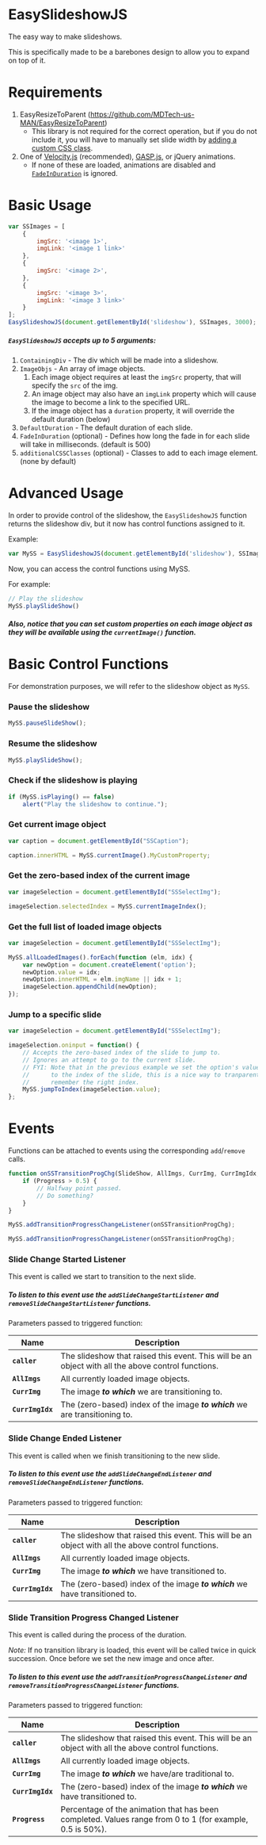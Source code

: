 # EasySlideshowJS
The easy way to make slideshows.

This is specifically made to be a barebones design to allow you to expand on top of it.

# Requirements
1. EasyResizeToParent (https://github.com/MDTech-us-MAN/EasyResizeToParent)
    * This library is not required for the correct operation, but if you do not include it, you will have to manually set slide width by [adding a custom CSS class](#basic-usage).
2. One of [Velocity.js](http://velocityjs.org/) (recommended), [GASP.js](https://greensock.com/gsap), or jQuery animations.
    * If none of these are loaded, animations are disabled and [`FadeInDuration`](#basic-usage) is ignored.


# Basic Usage
```javascript
var SSImages = [
	{
		imgSrc: '<image 1>',
		imgLink: '<image 1 link>'
	},
	{
		imgSrc: '<image 2>',
	},
	{
		imgSrc: '<image 3>',
		imgLink: '<image 3 link>'
	}
];
EasySlideshowJS(document.getElementById('slideshow'), SSImages, 3000);
```

##### `EasySlideshowJS` accepts up to 5 arguments:

1. `ContainingDiv` - The div which will be made into a slideshow.
2. `ImageObjs` - An array of image objects.
    1. Each image object requires at least the `imgSrc` property, that will specify the `src` of the img.
    2. An image object may also have an `imgLink` property which will cause the image to become a link to the specified URL.
    3. If the image object has a `duration` property, it will override the default duration (below)
3. `DefaultDuration` - The default duration of each slide.
4. `FadeInDuration` (optional) - Defines how long the fade in for each slide will take in milliseconds. (default is 500)
5. `additionalCSSClasses` (optional) - Classes to add to each image element. (none by default)

# Advanced Usage
In order to provide control of the slideshow, the `EasySlideshowJS` function returns the slideshow div, but it now has control functions assigned to it.

Example:
```javascript
var MySS = EasySlideshowJS(document.getElementById('slideshow'), SSImages, 3000);
```

Now, you can access the control functions using MySS.

For example:
```javascript
// Play the slideshow
MySS.playSlideShow()
```

##### Also, notice that you can set custom properties on each image object as they will be available using the `currentImage()` function.

# Basic Control Functions
For demonstration purposes, we will refer to the slideshow object as `MySS`.

### Pause the slideshow
```javascript
MySS.pauseSlideShow();
```

### Resume the slideshow
```javascript
MySS.playSlideShow();
```

### Check if the slideshow is playing
```javascript
if (MySS.isPlaying() == false)
    alert("Play the slideshow to continue.");
```

### Get current image object
```javascript
var caption = document.getElementById("SSCaption");

caption.innerHTML = MySS.currentImage().MyCustomProperty;
```

### Get the zero-based index of the current image
```javascript
var imageSelection = document.getElementById("SSSelectImg");

imageSelection.selectedIndex = MySS.currentImageIndex();
```

### Get the full list of loaded image objects
```javascript
var imageSelection = document.getElementById("SSSelectImg");

MySS.allLoadedImages().forEach(function (elm, idx) {
	var newOption = document.createElement('option');
	newOption.value = idx;
	newOption.innerHTML = elm.imgName || idx + 1;
	imageSelection.appendChild(newOption);
});
```

### Jump to a specific slide
```javascript
var imageSelection = document.getElementById("SSSelectImg");

imageSelection.oninput = function() {
    // Accepts the zero-based index of the slide to jump to.
    // Ignores an attempt to go to the current slide.
    // FYI: Note that in the previous example we set the option's value
    //      to the index of the slide, this is a nice way to tranparently
    //      remember the right index.
    MySS.jumpToIndex(imageSelection.value);
};
```

# Events
Functions can be attached to events using the corresponding `add`/`remove` calls.
```javascript
function onSSTransitionProgChg(SlideShow, AllImgs, CurrImg, CurrImgIdx, Progress) {
    if (Progress > 0.5) {
        // Halfway point passed.
        // Do something?
    }
}

MySS.addTransitionProgressChangeListener(onSSTransitionProgChg);
```
```javascript
MySS.addTransitionProgressChangeListener(onSSTransitionProgChg);
```

### Slide Change Started Listener
This event is called we start to transition to the next slide.

##### To listen to this event use the `addSlideChangeStartListener` and `removeSlideChangeStartListener` functions.

Parameters passed to triggered function:

|  Name            | Description |
|------------------|-------------|
| **`caller`**     | The slideshow that raised this event. This will be an object with all the above control functions. |
| **`AllImgs`**    | All currently loaded image objects. |
| **`CurrImg`**    | The image **_to which_** we are transitioning to. |
| **`CurrImgIdx`** | The (zero-based) index of the image **_to which_** we are transitioning to. |

### Slide Change Ended Listener
This event is called when we finish transitioning to the new slide.

##### To listen to this event use the `addSlideChangeEndListener` and `removeSlideChangeEndListener` functions.

Parameters passed to triggered function:

|  Name            | Description |
|------------------|-------------|
| **`caller`**     | The slideshow that raised this event. This will be an object with all the above control functions. |
| **`AllImgs`**    | All currently loaded image objects. |
| **`CurrImg`**    | The image **_to which_** we have transitioned to. |
| **`CurrImgIdx`** | The (zero-based) index of the image **_to which_** we have transitioned to.

### Slide Transition Progress Changed Listener
This event is called during the process of the duration.

_Note:_ If no transition library is loaded, this event will be called twice in quick succession. Once before we set the new image and once after.

##### To listen to this event use the `addTransitionProgressChangeListener` and `removeTransitionProgressChangeListener` functions.

Parameters passed to triggered function:

|  Name            | Description |
|------------------|-------------|
| **`caller`**     | The slideshow that raised this event. This will be an object with all the above control functions. |
| **`AllImgs`**    | All currently loaded image objects. |
| **`CurrImg`**    | The image **_to which_** we have/are traditional to. |
| **`CurrImgIdx`** | The (zero-based) index of the image **_to which_** we have transitioned to. |
| **`Progress`**   | Percentage of the animation that has been completed. Values range from 0 to 1 (for example, 0.5 is 50%). |
